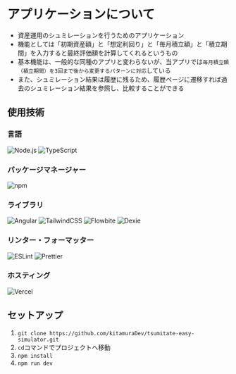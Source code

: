# アプリケーションについて

- 資産運用のシュミレーションを行うためのアプリケーション
- 機能としては「初期資産額」と「想定利回り」と「毎月積立額」と「積立期間」を入力すると最終評価額を計算してくれるというもの
- 基本機能は、一般的な同種のアプリと変わらないが、当アプリでは`毎月積立額（積立期間）を3回まで後から変更するパターンに対応`している
- また、シュミレーション結果は履歴に残るため、履歴ページに遷移すれば過去のシュミレーション結果を参照し、比較することができる

## 使用技術

### 言語

![Node.js](https://img.shields.io/badge/Node-v20.9.0-blue)
![TypeScript](https://img.shields.io/badge/TypeScript-v5.2.2-blue)

### パッケージマネージャー

![npm](https://img.shields.io/badge/npm-v10.1.0-blue)

### ライブラリ

![Angular](https://img.shields.io/badge/Angular-v17.0.3-blue)
![TailwindCSS](https://img.shields.io/badge/TailwindCSS-v3.4.0-blue)
![Flowbite](https://img.shields.io/badge/Flowbite-v2.2.1-blue)
![Dexie](https://img.shields.io/badge/Dexie-v3.2.4-blue)

### リンター・フォーマッター

![ESLint](https://img.shields.io/badge/ESLint-v8.54.0-blue)
![Prettier](https://img.shields.io/badge/Prettier-v3.1.1-blue)

### ホスティング

![Vercel](https://img.shields.io/badge/Vercel-Supported-blue)

## セットアップ

1. `git clone https://github.com/kitamuraDev/tsumitate-easy-simulator.git`
2. `cd`コマンドでプロジェクトへ移動
3. `npm install`
4. `npm run dev`
